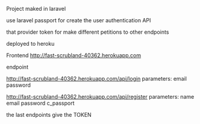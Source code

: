 
Project maked in laravel

use laravel passport for create the user authentication API

that provider token for make different petitions to other endpoints

 deployed to heroku


Frontend
    http://fast-scrubland-40362.herokuapp.com


endpoint

   http://fast-scrubland-40362.herokuapp.com/api/login
   parameters:
        email
        password
   
   
   http://fast-scrubland-40362.herokuapp.com/api/register
    parameters: 
            name
            email
            password
            c_passport
            
the last endpoints give the TOKEN








   

